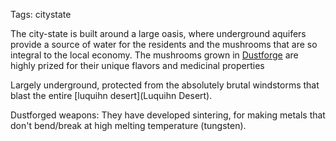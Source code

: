 Tags: citystate

The city-state is built around a large oasis, where underground aquifers provide a source of water for the residents and the mushrooms that are so integral to the local economy. The mushrooms grown in [Dustforge](Dustforge) are highly prized for their unique flavors and medicinal properties

Largely underground, protected from the absolutely brutal windstorms that blast the entire [luquihn desert](Luquihn Desert). 

Dustforged weapons: They have developed sintering, for making metals that don't bend/break at high melting temperature (tungsten). 

